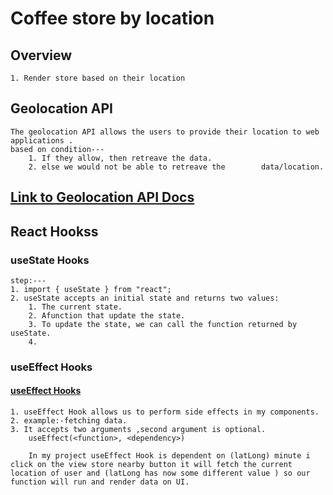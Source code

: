 # Coffee store by location
## Overview
    1. Render store based on their location

## Geolocation API
    The geolocation API allows the users to provide their location to web applications .
    based on condition---
        1. If they allow, then retreave the data.
        2. else we would not be able to retreave the        data/location.
    
## [Link to Geolocation API Docs](https://developer.mozilla.org/en-US/docs/Web/API/Geolocation_API/Using_the_Geolocation_API)

## React Hookss

### useState Hooks
    step:---
    1. import { useState } from "react";
    2. useState accepts an initial state and returns two values:
        1. The current state.
        2. Afunction that update the state.
        3. To update the state, we can call the function returned by useState.
        4. 

### useEffect Hooks
   #### [useEffect Hooks](https://www.w3schools.com/react/react_useeffectasp#:~:text=The%20useEffect%20Hook%20allows%20you,function%3E%2C%20)

    1. useEffect Hook allows us to perform side effects in my components.
    2. example:-fetching data.
    3. It accepts two arguments ,second argument is optional.
        useEffect(<function>, <dependency>)

        In my project useEffect Hook is dependent on (latLong) minute i click on the view store nearby button it will fetch the current location of user and (latLong has now some different value ) so our function will run and render data on UI.